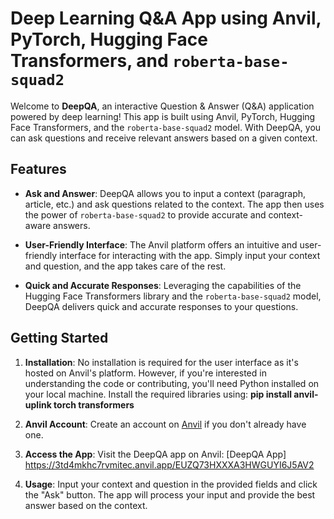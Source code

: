 # Deep Learning Q&A App using Anvil, PyTorch, Hugging Face Transformers, and `roberta-base-squad2`

Welcome to **DeepQA**, an interactive Question & Answer (Q&A) application powered by deep learning! This app is built using Anvil, PyTorch, Hugging Face Transformers, and the `roberta-base-squad2` model. With DeepQA, you can ask questions and receive relevant answers based on a given context.

## Features

- **Ask and Answer**: DeepQA allows you to input a context (paragraph, article, etc.) and ask questions related to the context. The app then uses the power of `roberta-base-squad2` to provide accurate and context-aware answers.

- **User-Friendly Interface**: The Anvil platform offers an intuitive and user-friendly interface for interacting with the app. Simply input your context and question, and the app takes care of the rest.

- **Quick and Accurate Responses**: Leveraging the capabilities of the Hugging Face Transformers library and the `roberta-base-squad2` model, DeepQA delivers quick and accurate responses to your questions.

## Getting Started

1. **Installation**: No installation is required for the user interface as it's hosted on Anvil's platform. However, if you're interested in understanding the code or contributing, you'll need Python installed on your local machine. Install the required libraries using:
**pip install anvil-uplink torch transformers**
2. **Anvil Account**: Create an account on [Anvil](https://anvil.works/) if you don't already have one.

3. **Access the App**: Visit the DeepQA app on Anvil: [DeepQA App]
https://3td4mkhc7rvmitec.anvil.app/EUZQ73HXXXA3HWGUYI6J5AV2

4. **Usage**: Input your context and question in the provided fields and click the "Ask" button. The app will process your input and provide the best answer based on the context.
